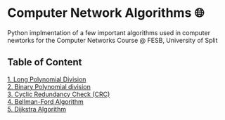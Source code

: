 # Computer Network Algorithms 🌐
Python implmentation of a few important algorithms used in computer newtorks for the Computer Networks Course @ FESB, University of Split

## Table of Content
[1. Long Polynomial Division](algorithms/long-polynomial-division.py)<br>
[2. Binary Polynomial division](algorithms/binary-polynomial-division.py)<br>
[3. Cyclic Redundancy Check (CRC)](algorithms/cyclic-redundancy-check.py)<br>
[4. Bellman-Ford Algorithm](algorithms/bellman-ford-algorithm.py)<br>
[5. Dijkstra Algorithm](algorithms/dijkstra-algorithm.py)
